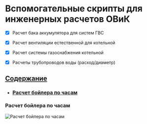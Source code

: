 # Вспомогательные скрипты для инженерных расчетов ОВиК 

- [x] Расчет бака аккумулятора для систем ГВС
- [x] Расчет вентиляции естественной для котельной
- [x] Расчет системы газоснабжения котельной
- [x] Расчеты трубопроводов воды (расход/диаметр)




## [Содержание](#Расчет-бойлера-по-часам)
- ### [Расчет бойлера по часам](#Расчет-бойлера-по-часам)




### Расчет бойлера по часам

<image
  src="static\readme_images\boiler_hours_interface.png" 
  alt="Расчет бойлера по часам"
  caption="Расчет бойлера по часам">
  

